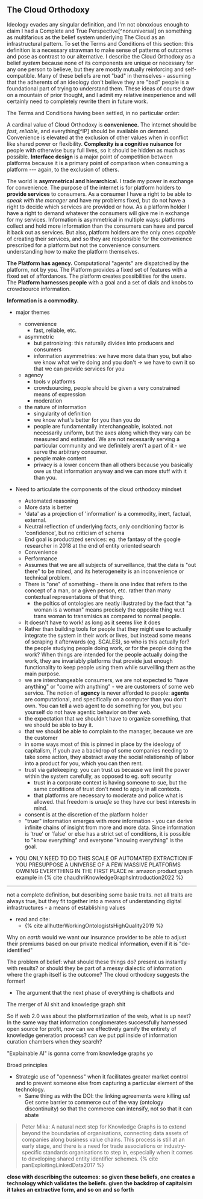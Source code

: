 ## The Cloud Orthodoxy

Ideology evades any singular definition, and I'm not obnoxious enough to claim I had a Complete and True Perspective[^nonuniversal] on something as multifarious as the belief system underlying The Cloud as an infrastructural pattern. To set the Terms and Conditions of this section: this definition is a necessary strawman to make sense of patterns of outcomes and pose as contrast to our alternative. I describe the Cloud Orthodoxy as a belief *system* because none of its components are unique or necessary for any one person to believe, but they are mostly mutually reinforcing and self-compatible. Many of these beliefs are not "bad" in themselves - assuming that the adherents of an ideology don't believe they are "bad" people is a foundational part of trying to understand them. These ideas of course draw on a mountain of prior thought, and I admit my relative inexperience and will certainly need to completely rewrite them in future work.

The Terms and Conditions having been settled, in no particular order:

A cardinal value of Cloud Orthodoxy is **convenience.** The internet should be *fast,* *reliable,* and everything[^IP] should be available on demand. Convenience is elevated at the exclusion of other values when in conflict like shared power or flexibility. **Complexity is a cognitive nuisance** for people with otherwise busy full lives, so it should be hidden as much as possible. **Interface design** is a major point of competition between platforms because it is a primary point of comparison when consuming a platform --- again, to the exclusion of others.

The world is **asymmetrical and hierarchical.** I trade my power in exchange for convenience. The purpose of the internet is for platform holders to **provide services** to consumers. As a consumer I have a right to be able to *speak with the manager* and have my problems fixed, but do not have a right to decide which services are provided or how. As a platform holder I have a right to demand whatever the consumers will give me in exchange for my services. Information is asymmetrical in multiple ways: platforms collect and hold more information than the consumers can have and parcel it back out as services. But also, platform holders are the only ones *capable* of creating their services, and so they are responsible for the convenience prescribed for a platform but not the convenience consumers understanding how to make the platform themselves.

**The Platform has agency.** Computational "agents" are dispatched by the platform, not by you. The Platform provides a fixed set of features with a fixed set of affordances. The platform creates possibilities for the users. The **Platform harnesses people** with a goal and a set of dials and knobs to crowdsource information. 

**Information is a commodity.** 

- major themes
	- convenience
		- fast, reliable, etc.
	- asymmetric
		- but patronizing: this naturally divides into producers and consumers
		- information asymmetries: we have more data than you, but also we know what we're doing and you don't -> we have to own it so that we can provide services for you
	- agency
		- tools v platforms
		- crowdsourcing, people should be given a very constrained means of expression
		- moderation 
	- the nature of information
		- singularity of definition
		- we know what's better for you than you do
		- people are fundamentally interchangeable, isolated. not necessarily uniform, but the axes along which they vary can be measured and estimated. We are not necessarily serving a particular community and we definitely aren't a part of it - we serve the arbitrary consumer.
		- people make content
		- privacy is a lower concern than all others because you basically owe us that information anyway and we can more stuff with it than you.

- Need to articulate the components of the cloud orthodoxy mindset
	- Automated reasoning
	- More data is better
	- 'data' as a projection of 'information' is a commodity, inert, factual, external.
	- Neutral reflection of underlying facts, only conditioning factor is 'confidence', but no criticism of schema
	- End goal is productized services: eg. the fantasy of the google researcher in 2018 at the end of entity oriented search
	- Convenience
	- Performance
	- Assumes that we are all subjects of surveillance, that the data is "out there" to be mined, and its heterogeneity is an inconvenience or technical problem.
	- There is "one" of something - there is one index that refers to the concept of a man, or a given person, etc. rather than many contextual representations of that thing.
		- the poltics of ontologies are neatly illustrated by the fact that "a woman is a woman" means precisely the opposite thing w.r.t trans woman to transmisics as compared to normal people.
	- It doesn't have to work! as long as it seems like it does
	- Rather than building tools for people that they might use to actually integrate the system in their work or lives, but instead some means of scraping it afterwards (eg. SCALES), so who is this actually for? the people studying people doing work, or for the people doing the work? When things are intended for the people actually doing the work, they are invariably platforms that provide just enough functionality to keep people using them while surveilling them as the main purpose.
	- we are interchangeable consumers, we are not expected to "have anything" or "come with anything" - we are customers of some web service. The notion of **agency** is never afforded to people: **agents** are computational, and specifically on a computer than you don't own. You can tell a web agent to do something for you, but you yourself do not have agentic behavior on ther web.
	- the expectation that we shouldn't have to organize something, that we should be able to buy it.
	- that we should be able to complain to the manager, because we are the customer
	- in some ways most of this is pinned in place by the ideology of capitalism, if youh ave a backdrop of some companies needing to take some action, they abstract away the social relationship of labor into a product for you, which you can then rent. 
	- trust via gatekeeping: you can trust us because we limit the power within the system carefully, as opposed to eg. soft security
		- trust in a corporate context is having someone to sue, but the same conditions of trust don't need to apply in all contexts.
		- that platforms are necessary to moderate and police what is allowed. that freedom is *unsafe* so they have our best interests in mind.
	- consent is at the discretion of the platform holder
	- "truer" information emerges with *more* information - you can derive infinite chains of insight from more and more data. Since information is 'true' or 'false' or else has a strict set of conditions, it is possible to "know everything" and everyone "knowing everything" is the goal.

- YOU ONLY NEED TO DO THIS SCALE OF AUTOMATED EXTRACTION IF YOU PRESUPPOSE A UNIVERSE OF A FEW MASSIVE PLATFORMS OWNING EVERYTHING IN THE FIRST PLACE re: amazon product graph example in {% cite chaudhriKnowledgeGraphsIntroduction2022 %}

--- 

not a complete definition, but describing some basic traits. not all traits are always true, but they fit together into a means of understanding digital infrastructures - a means of establishing values 

- read and cite:
	- {% cite allhutterWorkingOntologistsHighQuality2019 %}

Why on *earth* would we want our insurance provider to be able to adjust their premiums based on our private medical information, even if it is "de-identified"

The problem of belief: what should these things do? present us instantly with results? or should they be part of a messy dialectic of information where the graph itself is the outcome? The cloud orthodoxy suggests the former!


- The argument that the next phase of everything is chatbots and 


The merger of AI shit and knowledge graph shit

So if web 2.0 was about the platformatization of the web, what is up next? In the same way that information conglomerates successfully harnessed open source for profit, now can we effectively gamify the entirety of knowledge generation process? can we put ppl inside of information curation chambers when they search?

"Explainable AI" is gonna come from knowledge graphs yo

Broad principles
- Strategic use of "openness" when it facilitates greater market control and to prevent someone else from capturing a particular element of the technology.	
	- Same thing as with the DOI: the linking agreements were killing us! Get some barrier to commerce out of the way (ontology discontinuity) so that the commerce can intensify, not so that it can abate

> Peter Mika: A natural next step for Knowledge Graphs is to extend beyond the boundaries of organisations, connecting data assets of companies along business value chains. This process is still at an early stage, and there is a need for trade associations or industry-specific standards organisations to step in, especially when it comes to developing shared entity identifier schemes. {% cite panExploitingLinkedData2017 %}

**close with describing the outcomes: so given these beliefs, one creates a technology which validates the beliefs. given the backdrop of capitalsim it takes an extractive form, and so on and so forth**